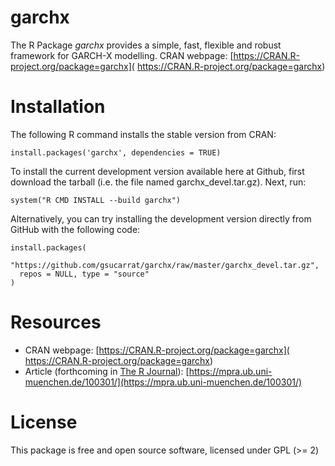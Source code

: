 # garchx
The R Package *garchx* provides a simple, fast, flexible and robust framework for GARCH-X modelling. CRAN webpage: [https://CRAN.R-project.org/package=garchx]( https://CRAN.R-project.org/package=garchx)

# Installation
The following R command installs the stable version from CRAN:

    install.packages('garchx', dependencies = TRUE)

To install the current development version available here at Github, first download the tarball (i.e. the file named garchx_devel.tar.gz). Next, run:

    system("R CMD INSTALL --build garchx")

Alternatively, you can try installing the development version directly from GitHub with the following code:

    install.packages(
      "https://github.com/gsucarrat/garchx/raw/master/garchx_devel.tar.gz",
      repos = NULL, type = "source"
    )
    
# Resources
* CRAN webpage: [https://CRAN.R-project.org/package=garchx]( https://CRAN.R-project.org/package=garchx)
* Article (forthcoming in [The R Journal](https://journal.r-project.org/)): [https://mpra.ub.uni-muenchen.de/100301/](https://mpra.ub.uni-muenchen.de/100301/)

# License
This package is free and open source software, licensed under GPL (>= 2)
